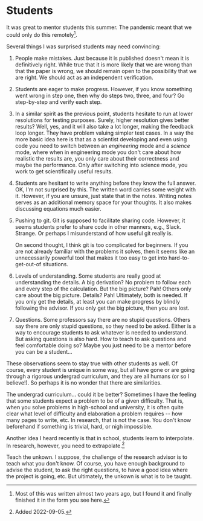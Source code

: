 # Students

It was great to mentor students this summer. The pandemic meant that we could
only do this remotely[^1].

Several things I was surprised students may need convincing:

1. People make mistakes. Just because it is published doesn't mean it is
   definitively right. While true that it is more likely that we are wrong than
   that the paper is wrong, we should remain open to the possibility that we
   are right. We should act as an independent verification.

2. Students are eager to make progress. However, if you know something went
   wrong in step one, then why do steps two, three, and four? Go step-by-step
   and verify each step.

3. In a similar spirit as the previous point, students hesitate to run at lower
   resolutions for testing purposes. Surely, higher resolution gives better
   results? Well, yes, and it will also take a lot longer, making the feedback
   loop longer. They have problem valuing simpler test cases. In a way the more
   basic idea here is that as a scientist developing and even using code you
   need to switch between an *engineering* mode and a *science* mode, where
   when in engineering mode you don't care about how realistic the results are,
   you only care about their correctness and maybe the performance. Only after
   switching into science mode, you work to get scientifically useful results.

4. Students are hesitant to write anything before they know the full answer.
   OK, I'm not surprised by this. The written word carries some weight with it.
   However, if you are unsure, just state that in the notes. Writing notes
   serves as an additional memory space for your thoughts. It also makes
   discussing equations much easier.

5. Pushing to git. Git is supposed to facilitate sharing code. However, it
   seems students prefer to share code in other manners, e.g., Slack. Strange.
   Or perhaps I misunderstand of how useful git really is.

   On second thought, I think git is too complicated for beginners. If you
   are not already familiar with the problems it solves, then it seems like
   an unnecessarily powerful tool that makes it too easy to get into
   hard-to-get-out-of situations.

6. Levels of understanding. Some students are really good at understanding the
   details. A big derivation? No problem to follow each and every step of the
   calculation. But the big picture? Pah! Others only care about the big
   picture. Details? Pah! Ultimately, both is needed. If you only get the
   details, at least you can make progress by blindly following the advisor. If
   you only get the big picture, then you are lost.

7. Questions. Some professors say there are no stupid questions. Others say
   there are only stupid questions, so they need to be asked. Either is a way
   to encourage students to ask whatever is needed to understand. But asking
   questions is also hard. How to teach to ask questions and feel
   comfortable doing so? Maybe you just need to be a mentor before you can be a
   student...

These observations seem to stay true with other students as well. Of course,
every student is unique in some way, but all have gone or are going through a
rigorous undergrad curriculum, and they are all humans (or so I believe!). So
perhaps it is no wonder that there are similarities.

The undergrad curriculum... could it be better? Sometimes I have the feeling
that some students expect a problem to be of a given difficulty. That is, when
you solve problems in high-school and university, it is often quite clear what
level of difficulty and elaboration a problem requires -- how many pages to
write, etc. In research, that is not the case. You don't know beforehand if
something is trivial, hard, or nigh impossible.

Another idea I heard recently is that in school, students learn to interpolate.
In research, however, you need to extrapolate.[^2]

Teach the unkown. I suppose, the challenge of the research advisor is to teach
what you don't know. Of course, you have enough background to advise the
student, to ask the right questions, to have a good idea where the project is
going, etc. But ultimately, the unkown is what is to be taught.

[^1]: Most of this was written almost two years ago, but I found it and finally finished it in the form you see here.
[^2]: Added 2022-09-05.
